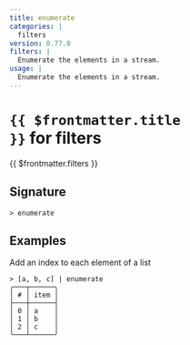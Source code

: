 ```yaml
---
title: enumerate
categories: |
  filters
version: 0.77.0
filters: |
  Enumerate the elements in a stream.
usage: |
  Enumerate the elements in a stream.
---
```


# <code>{{ $frontmatter.title }}</code> for filters

<div class='command-title'>{{ $frontmatter.filters }}</div>

## Signature

```> enumerate ```

## Examples

Add an index to each element of a list
```shell
> [a, b, c] | enumerate
╭───┬──────╮
│ # │ item │
├───┼──────┤
│ 0 │ a    │
│ 1 │ b    │
│ 2 │ c    │
╰───┴──────╯

```
